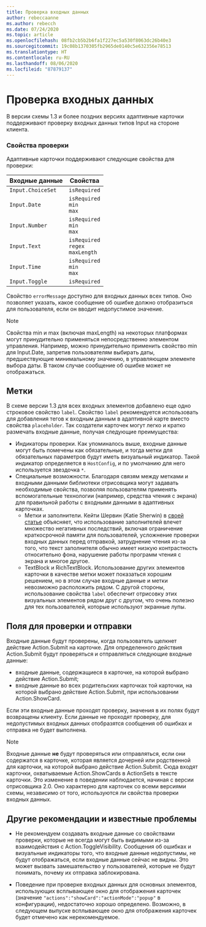 ```yaml
---
title: Проверка входных данных
author: rebeccaanne
ms.author: rebecch
ms.date: 07/24/2020
ms.topic: article
ms.openlocfilehash: 08fb2cb5b2b6fa1f227ec5a530f8063dc26b40e3
ms.sourcegitcommit: 19c08b1370305fb2965de0140c5e632356e78513
ms.translationtype: HT
ms.contentlocale: ru-RU
ms.lasthandoff: 08/06/2020
ms.locfileid: "87879137"
---
```

# <a name="input-validation"></a>Проверка входных данных

В версии схемы 1.3 и более поздних версиях адаптивные карточки поддерживают проверку входных данных типов Input на стороне клиента.

### <a name="validation-properties"></a>Свойства проверки

Адаптивные карточки поддерживают следующие свойства для проверки:

| Входные данные | Свойства |
| --- | --- | 
| `Input.ChoiceSet` | `isRequired` | 
| `Input.Date` | `isRequired` <br> `min`<br> `max` | 
| `Input.Number` | `isRequired` <br> `min`<br> `max` |
| `Input.Text` | `isRequired` <br> `regex` <br> `maxLength` |
| `Input.Time` | `isRequired` <br> `min`<br> `max` | 
| `Input.Toggle` | `isRequired` | 

Свойство `errorMessage` доступно для входных данных всех типов. Оно позволяет указать, какое сообщение об ошибке должно отобразиться для пользователя, если он вводит недопустимое значение. 

> [!NOTE]
>
> Свойства min и max (включая maxLength) на некоторых платформах могут принудительно применяться непосредственно элементом управления. Например, можно принудительно применить свойство min для Input.Date, запретив пользователям выбирать даты, предшествующие минимальному значению, в управляющем элементе выбора даты. В таком случае сообщение об ошибке может не отображаться.

## <a name="labels"></a>Метки

В схеме версии 1.3 для всех входных элементов добавлено еще одно строковое свойство `label`. Свойство `label` рекомендуется использовать для добавления тегов к входным данным в адаптивной карте вместо свойства `placeholder`. Так создатели карточек могут легко и кратко размечать входные данные, получая следующие преимущества:
* Индикаторы проверки. Как упоминалось выше, входные данные могут быть помечены как обязательные, и тогда метки для обязательных параметров будут иметь визуальный индикатор. Такой индикатор определяется в `HostConfig`, и по умолчанию для него используется звездочка `*`.
* Специальные возможности. Благодаря связям между метками и входными данными библиотеки отрисовщика могут задавать необходимые свойства, позволяя пользователям применять вспомогательные технологии (например, средства чтения с экрана) для правильной работы с входными данными в адаптивных карточках.
    * Метки и заполнители. Кейти Шервин (Katie Sherwin) в [своей статье](https://www.nngroup.com/articles/form-design-placeholders/) объясняет, что использование заполнителей влечет множество негативных последствий, включая ограничение краткосрочной памяти для пользователей, усложнение проверки входных данных перед отправкой, затруднение чтения из-за того, что текст заполнителя обычно имеет низкую контрастность относительно фона, нарушение работы программ чтения с экрана и многое другое.
    * TextBlock и RichTextBlock. Использование других элементов карточки в качестве метки может показаться хорошим решением, но в этом случае входные данные и метки невозможно расположить рядом. С другой стороны, использование свойства `label` обеспечит отрисовку этих визуальных элементов рядом друг с другом, что очень полезно для тех пользователей, которые используют экранные лупы.

## <a name="fields-to-be-validated-and-submitted"></a>Поля для проверки и отправки

Входные данные будут проверены, когда пользователь щелкнет действие Action.Submit на карточке. Для определенного действия Action.Submit будут проверяться и отправляться следующие входные данные:

 - входные данные, содержащиеся в карточке, на которой выбрано действие Action.Submit;
 - входные данные во всех родительских карточках той карточки, на которой выбрано действие Action.Submit, при использовании Action.ShowCard.

Если эти входные данные проходят проверку, значения в их полях будут возвращены клиенту. Если данные не проходят проверку, для недопустимых входных данных отобразятся сообщения об ошибках и отправка не будет выполнена.

> [!NOTE]
>
> Входные данные **не** будут проверяться или отправляться, если они содержатся в карточке, которая является дочерней или родственной для карточки, на которой выбрано действие Action.Submit. Сюда входят карточки, охватываемые Action.ShowCards в ActionSets в тексте карточки. Это изменение в поведении наблюдается, начиная с версии отрисовщика 2.0. Оно характерно для карточек со всеми версиями схемы, независимо от того, используются ли свойства проверки входных данных. 

## <a name="other-considerations-and-known-issues"></a>Другие рекомендации и известные проблемы

 - Не рекомендуем создавать входные данные со свойствами проверки, которые не всегда могут быть видимыми из-за взаимодействия с Action.ToggleVisibility. Сообщения об ошибках и визуальные индикаторы того, что входные данные недопустимы, не будут отображаться, если входные данные сейчас не видны. Это может вызвать замешательство у пользователей, которые не будут понимать, почему их отправка заблокирована.

 - Поведение при проверке входных данных для основных элементов, использующих всплывающее окно для отображения карточек (значение `"actions":"showCard":"actionMode":"popup"` в конфигурации), недостаточно хорошо определено. Возможно, в следующем выпуске всплывающее окно для отображения карточек будет отмечено как нерекомендуемое.